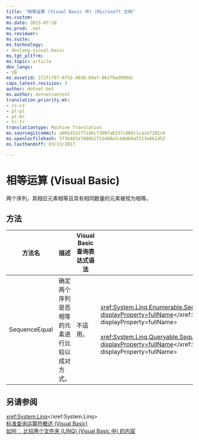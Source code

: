 ```yaml
---
title: "相等运算 (Visual Basic 中) |Microsoft 文档"
ms.custom: 
ms.date: 2015-07-20
ms.prod: .net
ms.reviewer: 
ms.suite: 
ms.technology:
- devlang-visual-basic
ms.tgt_pltfrm: 
ms.topic: article
dev_langs:
- VB
ms.assetid: 1f2fcf87-6f52-4830-b9af-861f9ad999dc
caps.latest.revision: 3
author: dotnet-bot
ms.author: dotnetcontent
translation.priority.mt:
- cs-cz
- pl-pl
- pt-br
- tr-tr
translationtype: Machine Translation
ms.sourcegitcommit: a06bd2a17f1d6c7308fa6337c866c1ca2e7281c0
ms.openlocfilehash: 5736403a7486b2721dd0a3c68db9af213e0b1452
ms.lasthandoff: 03/13/2017

---
```

# <a name="equality-operations-visual-basic"></a>相等运算 (Visual Basic)
两个序列，其相应元素相等且具有相同数量的元素被视为相等。  
  
## <a name="methods"></a>方法  
  
|方法名|描述|Visual Basic 查询表达式语法|更多信息|  
|-----------------|-----------------|------------------------------------------|----------------------|  
|SequenceEqual|确定两个序列是否相等的元素进行比较以成对方式。|不适用。|<xref:System.Linq.Enumerable.SequenceEqual%2A?displayProperty=fullName></xref:System.Linq.Enumerable.SequenceEqual%2A?displayProperty=fullName><br /><br /> <xref:System.Linq.Queryable.SequenceEqual%2A?displayProperty=fullName></xref:System.Linq.Queryable.SequenceEqual%2A?displayProperty=fullName>|  
  
## <a name="see-also"></a>另请参阅  
 <xref:System.Linq></xref:System.Linq>   
 [标准查询运算符概述 (Visual Basic)](../../../../visual-basic/programming-guide/concepts/linq/standard-query-operators-overview.md)   
 [如何︰ 比较两个文件夹 (LINQ) (Visual Basic 中) 的内容](../../../../visual-basic/programming-guide/concepts/linq/how-to-compare-the-contents-of-two-folders-linq.md)
